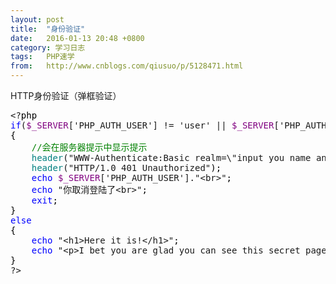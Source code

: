 ```yaml
---
layout: post
title:  "身份验证"
date:   2016-01-13 20:48 +0800
category: 学习日志
tags:   PHP速学
from:   http://www.cnblogs.com/qiusuo/p/5128471.html
---
```

<p>HTTP身份验证（弹框验证）</p>
<div class="cnblogs_code">
<pre>&lt;?<span style="color: #000000;">php
</span><span style="color: #0000ff;">if</span>(<span style="color: #800080;">$_SERVER</span>['PHP_AUTH_USER'] != 'user' || <span style="color: #800080;">$_SERVER</span>['PHP_AUTH_PW'] != 'pass'<span style="color: #000000;">)
{
    </span><span style="color: #008000;">//</span><span style="color: #008000;">会在服务器提示中显示提示</span>
    <span style="color: #008080;">header</span>("WWW-Authenticate:Basic realm=\"input you name and pwd\""<span style="color: #000000;">);
    </span><span style="color: #008080;">header</span>("HTTP/1.0 401 Unauthorized"<span style="color: #000000;">);
    </span><span style="color: #0000ff;">echo</span> <span style="color: #800080;">$_SERVER</span>['PHP_AUTH_USER']."&lt;br&gt;"<span style="color: #000000;">;
    </span><span style="color: #0000ff;">echo</span> "你取消登陆了&lt;br&gt;"<span style="color: #000000;">;
    </span><span style="color: #0000ff;">exit</span><span style="color: #000000;">;
}
</span><span style="color: #0000ff;">else</span><span style="color: #000000;">
{
    </span><span style="color: #0000ff;">echo</span> "&lt;h1&gt;Here it is!&lt;/h1&gt;"<span style="color: #000000;">;
    </span><span style="color: #0000ff;">echo</span> "&lt;p&gt;I bet you are glad you can see this secret page.&lt;/p&gt;"<span style="color: #000000;">;
}
</span>?&gt;</pre>
</div>
<p>&nbsp;</p>
